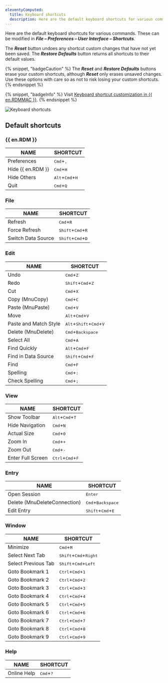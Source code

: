 ```yaml
---
eleventyComputed:
  title: Keyboard shortcuts
  description: Here are the default keyboard shortcuts for various commands.
---
```


Here are the default keyboard shortcuts for various commands. These can be modified in ***File – Preferences – User Interface – Shortcuts***.

The ***Reset*** button undoes any shortcut custom changes that have not yet been saved. The ***Restore Defaults*** button returns all shortcuts to their default values.

{% snippet, "badgeCaution" %}
The ***Reset*** and ***Restore Defaults*** buttons erase your custom shortcuts, although ***Reset*** only erases unsaved changes. Use these options with care so as not to risk losing your custom shortcuts.
{% endsnippet %}

{% snippet, "badgeInfo" %}
Visit [Keyboard shortcut customization in {{ en.RDMMAC }}](/kb/remote-desktop-manager-macos/how-to-articles/keyboard-shortcuts-customization-rdm-mac/).
{% endsnippet %}

![Keyboard shortcuts](https://cdnweb.devolutions.net/docs/docs_en_rdm_mac_RDMMac2025.png)

## Default shortcuts

### {{ en.RDM }}

| NAME              | SHORTCUT                                   |
|-------------------|--------------------------------------------|
| Preferences       | <kbd>Cmd</kbd>+<kbd>,</kbd>                |
| Hide {{ en.RDM }} | <kbd>Cmd</kbd>+<kbd>H</kbd>                |
| Hide Others       | <kbd>Alt</kbd>+<kbd>Cmd</kbd>+<kbd>H</kbd> |
| Quit              | <kbd>Cmd</kbd>+<kbd>Q</kbd>                |

### File
| NAME               | SHORTCUT                                     |
|--------------------|----------------------------------------------|
| Refresh            | <kbd>Cmd</kbd>+<kbd>R</kbd>                  |
| Force Refresh      | <kbd>Shift</kbd>+<kbd>Cmd</kbd>+<kbd>R</kbd> |
| Switch Data Source | <kbd>Shift</kbd>+<kbd>Cmd</kbd>+<kbd>D</kbd> |

### Edit
| NAME                  | SHORTCUT                                                    |
|-----------------------|-------------------------------------------------------------|
| Undo                  | <kbd>Cmd</kbd>+<kbd>Z</kbd>                                 |
| Redo                  | <kbd>Shift</kbd>+<kbd>Cmd</kbd>+<kbd>Z</kbd>                |
| Cut                   | <kbd>Cmd</kbd>+<kbd>X</kbd>                                 |
| Copy (MnuCopy)        | <kbd>Cmd</kbd>+<kbd>C</kbd>                                 |
| Paste (MnuPaste)      | <kbd>Cmd</kbd>+<kbd>V</kbd>                                 |
| Move                  | <kbd>Alt</kbd>+<kbd>Cmd</kbd>+<kbd>V</kbd>                  |
| Paste and Match Style | <kbd>Alt</kbd>+<kbd>Shift</kbd>+<kbd>Cmd</kbd>+<kbd>V</kbd> |
| Delete (MnuDelete)    | <kbd>Cmd</kbd>+<kbd>Backspace</kbd>                         |
| Select All            | <kbd>Cmd</kbd>+<kbd>A</kbd>                                 |
| Find Quickly          | <kbd>Alt</kbd>+<kbd>Cmd</kbd>+<kbd>F</kbd>                  |
| Find in Data Source   | <kbd>Shift</kbd>+<kbd>Cmd</kbd>+<kbd>F</kbd>                |
| Find                  | <kbd>Cmd</kbd>+<kbd>F</kbd>                                 |
| Spelling              | <kbd>Cmd</kbd>+<kbd>:</kbd>                                 |
| Check Spelling        | <kbd>Cmd</kbd>+<kbd>;</kbd>                                 |

### View
| NAME              | SHORTCUT                                    |
|-------------------|---------------------------------------------|
| Show Toolbar      | <kbd>Alt</kbd>+<kbd>Cmd</kbd>+<kbd>T</kbd>  |
| Hide Navigation   | <kbd>Cmd</kbd>+<kbd>N</kbd>                 |
| Actual Size       | <kbd>Cmd</kbd>+<kbd>0</kbd>                 |
| Zoom In           | <kbd>Cmd</kbd>+<kbd>+</kbd>                 |
| Zoom Out          | <kbd>Cmd</kbd>+<kbd>-</kbd>                 |
| Enter Full Screen | <kbd>Ctrl</kbd>+<kbd>Cmd</kbd>+<kbd>F</kbd> |

### Entry
| NAME                         | SHORTCUT                                     |
|------------------------------|----------------------------------------------|
| Open Session                 | <kbd>Enter</kbd>                             |
| Delete (MnuDeleteConnection) | <kbd>Cmd</kbd>+<kbd>Backspace</kbd>          |
| Edit Entry                   | <kbd>Shift</kbd>+<kbd>Cmd</kbd>+<kbd>E</kbd> |

### Window
| NAME                | SHORTCUT                                         |
|---------------------|--------------------------------------------------|
| Minimize            | <kbd>Cmd</kbd>+<kbd>M</kbd>                      |
| Select Next Tab     | <kbd>Shift</kbd>+<kbd>Cmd</kbd>+<kbd>Right</kbd> |
| Select Previous Tab | <kbd>Shift</kbd>+<kbd>Cmd</kbd>+<kbd>Left</kbd>  |
| Goto Bookmark 1     | <kbd>Ctrl</kbd>+<kbd>Cmd</kbd>+<kbd>1</kbd>      |
| Goto Bookmark 2     | <kbd>Ctrl</kbd>+<kbd>Cmd</kbd>+<kbd>2</kbd>      |
| Goto Bookmark 3     | <kbd>Ctrl</kbd>+<kbd>Cmd</kbd>+<kbd>3</kbd>      |
| Goto Bookmark 4     | <kbd>Ctrl</kbd>+<kbd>Cmd</kbd>+<kbd>4</kbd>      |
| Goto Bookmark 5     | <kbd>Ctrl</kbd>+<kbd>Cmd</kbd>+<kbd>5</kbd>      |
| Goto Bookmark 6     | <kbd>Ctrl</kbd>+<kbd>Cmd</kbd>+<kbd>6</kbd>      |
| Goto Bookmark 7     | <kbd>Ctrl</kbd>+<kbd>Cmd</kbd>+<kbd>7</kbd>      |
| Goto Bookmark 8     | <kbd>Ctrl</kbd>+<kbd>Cmd</kbd>+<kbd>8</kbd>      |
| Goto Bookmark 9     | <kbd>Ctrl</kbd>+<kbd>Cmd</kbd>+<kbd>9</kbd>      |

### Help
| NAME          | SHORTCUT                    |
|---------------|-----------------------------|
| Online Help   | <kbd>Cmd</kbd>+<kbd>?</kbd> |